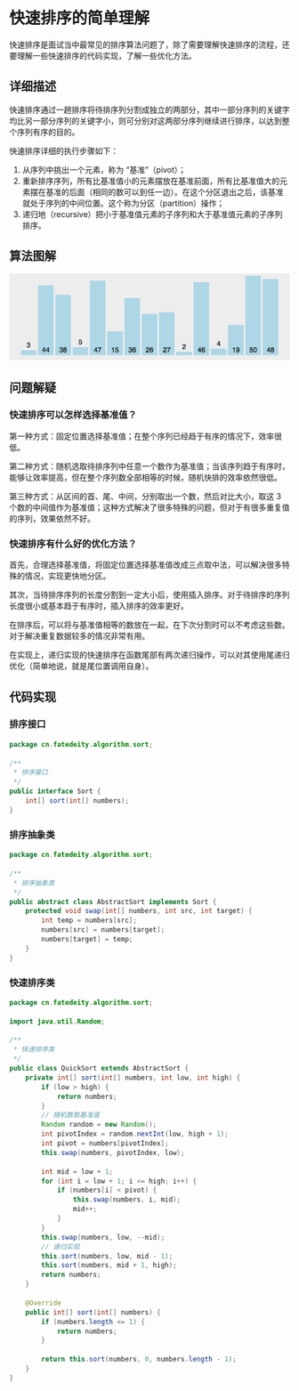 # 快速排序的简单理解


快速排序是面试当中最常见的排序算法问题了，除了需要理解快速排序的流程，还要理解一些快速排序的代码实现，了解一些优化方法。

<!--more-->

## 详细描述

快速排序通过一趟排序将待排序列分割成独立的两部分，其中一部分序列的关键字均比另一部分序列的关键字小，则可分别对这两部分序列继续进行排序，以达到整个序列有序的目的。

快速排序详细的执行步骤如下：

1. 从序列中挑出一个元素，称为 “基准”（pivot）；
2. 重新排序序列，所有比基准值小的元素摆放在基准前面，所有比基准值大的元素摆在基准的后面（相同的数可以到任一边）。在这个分区退出之后，该基准就处于序列的中间位置。这个称为分区（partition）操作；
3. 递归地（recursive）把小于基准值元素的子序列和大于基准值元素的子序列排序。

## 算法图解

![快速排序](assets/快速排序.gif)

## 问题解疑

### 快速排序可以怎样选择基准值？

第一种方式：固定位置选择基准值；在整个序列已经趋于有序的情况下，效率很低。

第二种方式：随机选取待排序列中任意一个数作为基准值；当该序列趋于有序时，能够让效率提高，但在整个序列数全部相等的时候，随机快排的效率依然很低。

第三种方式：从区间的首、尾、中间，分别取出一个数，然后对比大小，取这 3 个数的中间值作为基准值；这种方式解决了很多特殊的问题，但对于有很多重复值的序列，效果依然不好。

### 快速排序有什么好的优化方法？

首先，合理选择基准值，将固定位置选择基准值改成三点取中法，可以解决很多特殊的情况，实现更快地分区。

其次，当待排序序列的长度分割到一定大小后，使用插入排序。对于待排序的序列长度很小或基本趋于有序时，插入排序的效率更好。

在排序后，可以将与基准值相等的数放在一起，在下次分割时可以不考虑这些数。对于解决重复数据较多的情况非常有用。

在实现上，递归实现的快速排序在函数尾部有两次递归操作，可以对其使用尾递归优化（简单地说，就是尾位置调用自身）。

## 代码实现

### 排序接口

```java
package cn.fatedeity.algorithm.sort;

/**
 * 排序接口
 */
public interface Sort {
    int[] sort(int[] numbers);
}
```

### 排序抽象类

```java
package cn.fatedeity.algorithm.sort;

/**
 * 排序抽象类
 */
public abstract class AbstractSort implements Sort {
    protected void swap(int[] numbers, int src, int target) {
        int temp = numbers[src];
        numbers[src] = numbers[target];
        numbers[target] = temp;
    }
}
```

### 快速排序类

```java
package cn.fatedeity.algorithm.sort;

import java.util.Random;

/**
 * 快速排序类
 */
public class QuickSort extends AbstractSort {
    private int[] sort(int[] numbers, int low, int high) {
        if (low > high) {
            return numbers;
        }
        // 随机数取基准值
        Random random = new Random();
        int pivotIndex = random.nextInt(low, high + 1);
        int pivot = numbers[pivotIndex];
        this.swap(numbers, pivotIndex, low);

        int mid = low + 1;
        for (int i = low + 1; i <= high; i++) {
            if (numbers[i] < pivot) {
                this.swap(numbers, i, mid);
                mid++;
            }
        }
        this.swap(numbers, low, --mid);
        // 递归实现
        this.sort(numbers, low, mid - 1);
        this.sort(numbers, mid + 1, high);
        return numbers;
    }

    @Override
    public int[] sort(int[] numbers) {
        if (numbers.length <= 1) {
            return numbers;
        }

        return this.sort(numbers, 0, numbers.length - 1);
    }
}
```

